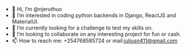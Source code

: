 - 👋 Hi, I’m @njeruthuo
- 👀 I’m interested in coding python backends in Django, ReactJS and MaterialUI.
- 🌱 I’m currently looking for a challenge to test my skills on.
- 💞️ I’m looking to collaborate on any interesting project for fun or cash.
- 📫 How to reach me: +254768585724 or mail:juliusn411@gmail.com

<!---
njeruthuo/njeruthuo is a ✨ special ✨ repository because its `README.md` (this file) appears on your GitHub profile.
You can click the Preview link to take a look at your changes.
--->

